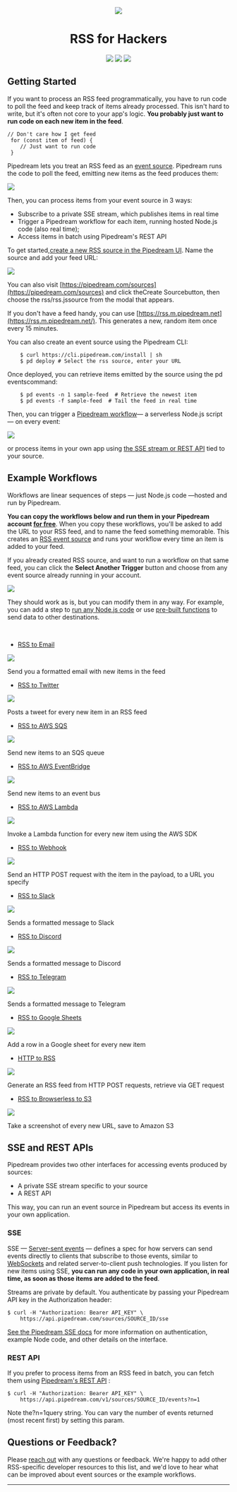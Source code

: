 <p align="center">
<img src="images/rss.png">
</p>
<h1 align="center">RSS for Hackers</h1>
<p align="center">
<img src="images/getting-started.jpg">
<img src="images/example-workflow.jpg">
<img src="images/sse-rest-api.jpg">
</p>

## Getting Started
If you want to process an RSS feed programmatically, you have to run code to poll the feed and keep track of items already processed. This isn't hard to write, but it's often not core to your app's logic. **You probably just want to run code on each new item in the feed**.
```
// Don't care how I get feed
 for (const item of feed) {
    // Just want to run code
 }
```
Pipedream lets you treat an RSS feed as an [event source](https://docs.pipedream.com/event-sources/). Pipedream runs the code to poll the feed, emitting new items as the feed produces them:

![](images/json-code.jpg)

Then, you can process items from your event source in 3 ways:
* Subscribe to a private SSE stream, which publishes items in real time
* Trigger a Pipedream workflow for each item, running hosted Node.js code (also real time);
* Access items in batch using Pipedream's REST API

To get started,[create a new RSS source in the Pipedream UI](https://pipedream.com/sources?action=create&url=https%3A%2F%2Fgithub.com%2FPipedreamHQ%2Fpipedream%2Fblob%2Fmaster%2Fcomponents%2Frss%2Frss.js&app=none). Name the source and add your feed URL:

![](https://rss.pipedream.com/img/rss-source-in-ui.2832e34f.png)

You can also visit [https://pipedream.com/sources](https://pipedream.com/sources) and click theCreate Sourcebutton, then choose the rss/rss.jssource from the modal that appears.

If you don't have a feed handy, you can use [https://rss.m.pipedream.net](https://rss.m.pipedream.net/). This generates a new, random item once every 15 minutes.

You can also create an event source using the Pipedream CLI:

```composer log
    $ curl https://cli.pipedream.com/install | sh
    $ pd deploy # Select the rss source, enter your URL
```
Once deployed, you can retrieve items emitted by the source using the pd eventscommand:

```composer log
    $ pd events -n 1 sample-feed  # Retrieve the newest item
    $ pd events -f sample-feed  # Tail the feed in real time
```

Then, you can trigger a [Pipedream workflow](https://pipedream.com/new)— a serverless Node.js script — on every event:

![](https://rss.pipedream.com/img/new-workflow-source.9580d516.png)

or process items in your own app using [the SSE stream or REST API](https://rss.pipedream.com/#apis) tied to your source.

## Example Workflows

Workflows are linear sequences of steps — just Node.js code —hosted and run by Pipedream.

**You can copy the workflows below and run them in your Pipedream account [for free](https://docs.pipedream.com/pricing/)**. When you copy these workflows, you'll be asked to add the URL to your RSS feed, and to name the feed something memorable. This creates an [RSS event source](https://rss.pipedream.com/#getting-started) and runs your workflow every time an item is added to your feed. 

If you already created RSS source, and want to run a workflow on that same feed, you can click the **Select Another Trigger** button and choose from any event source already running in your account.

![](https://rss.pipedream.com/img/select-another-trigger.c6bdbbb5.png)

They should work as is, but you can modify them in any way. For example, you can add a step to [run any Node.js code](https://docs.pipedream.com/workflows/steps/code/) or use [pre-built functions](https://docs.pipedream.com/workflows/steps/actions/) to send data to other destinations.

<div>
<a href="https://pipedream.com/@dylburger/rss-to-email-p_NMCqyV/readme"><img src="images/rss-to-email.jpg" alt=""></a>
<a href="https://pipedream.com/@dylan/rss-to-twitter-p_5VCkQ7/readme"><img src="images/rss-to-twitter.jpg" alt=""></a>

</div>

* [RSS to Email](https://pipedream.com/@dylburger/rss-to-email-p_NMCqyV/readme)

![](images/rss-email.jpg)

Send you a formatted email with new items in the feed

* [RSS to Twitter](https://pipedream.com/@dylan/rss-to-twitter-p_5VCkQ7/readme)

![](images/rss-twitter.jpg)

Posts a tweet for every new item in an RSS feed

* [RSS to AWS SQS](https://pipedream.com/@dylburger/rss-aws-sqs-p_D1CDjB/readme)

![](images/rss-aws-sqs.jpg)

Send new items to an SQS queue

* [RSS to AWS EventBridge](https://pipedream.com/@dylburger/rss-aws-eventbridge-event-bus-p_JZCk29/readme)

![](images/rss-aws-eventbridge.jpg)

Send new items to an event bus

* [RSS to AWS Lambda](https://pipedream.com/@dylburger/rss-aws-lambda-p_ZJC9BG/readme)

![](images/rss-aws-lambda.jpg)

Invoke a Lambda function for every new item using the AWS SDK

* [RSS to Webhook](https://pipedream.com/@dylburger/rss-http-request-p_MOCq8K/readme)

![](images/rss-webhook.jpg)

Send an HTTP POST request with the item in the payload, to a URL you specify

* [RSS to Slack](https://pipedream.com/@dylburger/rss-slack-p_YyCDyK/readme)

![](images/rss-slack.jpg)

Sends a formatted message to Slack

* [RSS to Discord](https://pipedream.com/@dylburger/rss-discord-p_7NCWrm/readme)

![](images/rss-discord.jpg)

Sends a formatted message to Discord

* [RSS to Telegram](https://pipedream.com/@dylburger/rss-telegram-p_PACwrm/readme)

![](images/rss-telegram.jpg)

Sends a formatted message to Telegram

* [RSS to Google Sheets](https://pipedream.com/@dylburger/rss-to-google-sheets-p_ezCqGG/readme)

![](images/rss-google-sheets.jpg)

Add a row in a Google sheet for every new item

* [HTTP to RSS](https://pipedream.com/@dylburger/generate-an-rss-feed-from-http-post-requests-retrieve-via-get-request-p_n1CrQG/readme)

![](images/http-rss.jpg)

Generate an RSS feed from HTTP POST requests, retrieve via GET request

* [RSS to Browserless to S3](https://pipedream.com/@dylburger/rss-to-browserless-to-s3-p_95Cv5z/readme)

![](images/rss-browserless-s3.jpg)

Take a screenshot of every new URL, save to Amazon S3

## SSE and REST APIs

Pipedream provides two other interfaces for accessing events produced by sources: 

* A private SSE stream specific to your source
* A REST API

This way, you can run an event source in Pipedream but access its events in your own application.

### SSE

SSE — [Server-sent events](https://developer.mozilla.org/en-US/docs/Web/API/Server-sent_events) — defines a spec for how servers can send events directly to clients that subscribe to those events, similar to [WebSockets](https://developer.mozilla.org/en-US/docs/Web/API/WebSockets_API) and related server-to-client push technologies. If you listen for new items using SSE, **you can run any code in your own application, in real time, as soon as those items are added to the feed**.

Streams are private by default. You authenticate by passing your Pipedream API key in the Authorization header:

```composer log
$ curl -H "Authorization: Bearer API_KEY" \
    https://api.pipedream.com/sources/SOURCE_ID/sse
```

[See the Pipedream SSE docs](https://docs.pipedream.com/api/sse) for more information on authentication, example Node code, and other details on the interface.

### REST API

If you prefer to process items from an RSS feed in batch, you can fetch them using [Pipedream's REST API](https://docs.pipedream.com/api/rest/) :

```composer log
$ curl -H "Authorization: Bearer API_KEY" \
    https://api.pipedream.com/v1/sources/SOURCE_ID/events?n=1
```

Note the?n=1query string. You can vary the number of events returned (most recent first) by setting this param.

## Questions or Feedback?

Please [reach out](https://docs.pipedream.com/support/) with any questions or feedback. We're happy to add other RSS-specific developer resources to this list, and we'd love to hear what can be improved about event sources or the example workflows.

<hr>